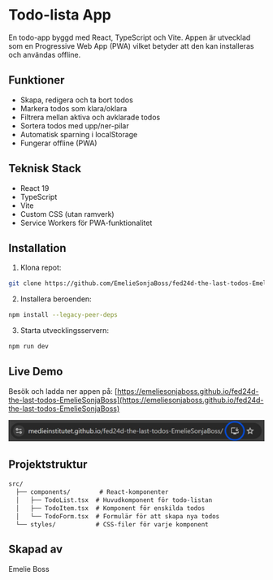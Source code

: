 # Todo-lista App

En  todo-app byggd med React, TypeScript och Vite. Appen är utvecklad som en Progressive Web App (PWA) vilket betyder att den kan installeras och användas offline.

## Funktioner

-  Skapa, redigera och ta bort todos
-  Markera todos som klara/oklara
-  Filtrera mellan aktiva och avklarade todos
-  Sortera todos med upp/ner-pilar
-  Automatisk sparning i localStorage
-  Fungerar offline (PWA)

## Teknisk Stack

- React 19
- TypeScript
- Vite
- Custom CSS (utan ramverk)
- Service Workers för PWA-funktionalitet

## Installation

1. Klona repot:
```bash
git clone https://github.com/EmelieSonjaBoss/fed24d-the-last-todos-EmelieSonjaBoss.git
```

2. Installera beroenden:
```bash
npm install --legacy-peer-deps
```

3. Starta utvecklingsservern:
```bash
npm run dev
```


## Live Demo

Besök och ladda ner appen på: [https://emeliesonjaboss.github.io/fed24d-the-last-todos-EmelieSonjaBoss](https://emeliesonjaboss.github.io/fed24d-the-last-todos-EmelieSonjaBoss)

![Download help](src\assets\images\download.jpg)


## Projektstruktur

```
src/
  ├── components/        # React-komponenter
  │   ├── TodoList.tsx  # Huvudkomponent för todo-listan
  │   ├── TodoItem.tsx  # Komponent för enskilda todos
  │   └── TodoForm.tsx  # Formulär för att skapa nya todos
  └── styles/           # CSS-filer för varje komponent
```

## Skapad av

Emelie Boss
